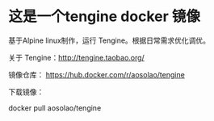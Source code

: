 # 这是一个tengine docker 镜像

基于Alpine linux制作，运行 Tengine。根据日常需求优化调优。

关于 Tengine：http://tengine.taobao.org/

镜像仓库：
https://hub.docker.com/r/aosolao/tengine

下载镜像：

docker pull aosolao/tengine
